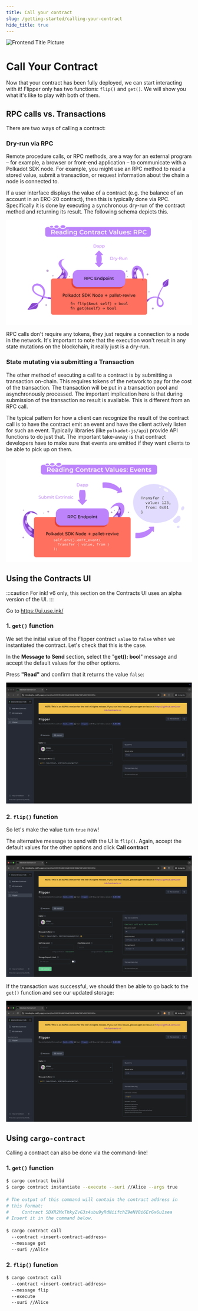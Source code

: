 ```yaml
---
title: Call your contract
slug: /getting-started/calling-your-contract
hide_title: true
---
```


![Frontend Title Picture](/img/title/frontend.svg)

# Call Your Contract

Now that your contract has been fully deployed, we can start interacting with it! Flipper only has
two functions: `flip()` and `get()`. We will show you what it's like to play with both of them.

## RPC calls vs. Transactions

There are two ways of calling a contract:

### Dry-run via RPC

Remote procedure calls, or RPC methods, are a way for an external program – for example, a browser
or front-end application – to communicate with a Polkadot SDK node. 
For example, you might use an RPC method to read a stored value, submit a transaction, or request
information about the chain a node is connected to.

If a user interface displays the value of a contract (e.g. the balance of an account in
an ERC-20 contract), then this is typically done via RPC. Specifically it is done by
executing a synchronous dry-run of the contract method and returning its result.
The following schema depicts this.

![Contract dry-run via RPC](/img/rpc-revive.svg)

RPC calls don't require any tokens, they just require a connection to a node in the 
network. It's important to note that the execution won't result in any state mutations
on the blockchain, it really just is a dry-run.

### State mutating via submitting a Transaction 

The other method of executing a call to a contract is by submitting a transaction
on-chain. This requires tokens of the network to pay for the cost of the transaction.
The transaction will be put in a transaction pool and asynchronously processed.
The important implication here is that during submission of the transaction no result
is available. This is different from an RPC call.

The typical pattern for how a client can recognize the result of the contract call is
to have the contract emit an event and have the client actively listen for such an
event. Typically libraries (like `polkadot-js/api`) provide API functions to do just that.
The important take-away is that contract developers have to make sure that events
are emitted if they want clients to be able to pick up on them.

![Contract execution via transaction](/img/events-revive.svg)

## Using the Contracts UI

:::caution
For ink! v6 only, this section on the Contracts UI uses an alpha version of the UI.
:::

Go to https://ui.use.ink/

### 1. `get()` function

We set the initial value of the Flipper contract
`value` to `false` when we instantiated the contract. Let's check that this is the case.

In the **Message to Send** section, select the "**get(): bool**" message and accept the default
values for the other options.

Press **"Read"** and confirm that it returns the value `false`:

![An image of Flipper RPC call with false](/img/contracts-ui-4.png)

### 2. `flip()` function

So let's make the value turn `true` now!

The alternative message to send with the UI is `flip()`. Again, accept the default values for the other options and click **Call contract**

![An image of a Flipper transaction](/img/contracts-ui-5.png)

If the transaction was successful, we should then be able to go back to the `get()` function and see our updated storage:

![An image of Flipper RPC call with true](/img/contracts-ui-6.png)

## Using `cargo-contract`

Calling a contract can also be done via the command-line! 

### 1. `get()` function

```bash
$ cargo contract build
$ cargo contract instantiate --execute --suri //Alice --args true

# The output of this command will contain the contract address in
# this format: 
#     Contract 5DXR2MxThkyZvG3s4ubu9yRdNiifchZ9eNV8i6ErGx6u1sea
# Insert it in the command below.

$ cargo contract call 
  --contract <insert-contract-address> 
  --message get 
  --suri //Alice
```

### 2. `flip()` function

```bash
$ cargo contract call 
  --contract <insert-contract-address>
  --message flip
  --execute
  --suri //Alice
```
